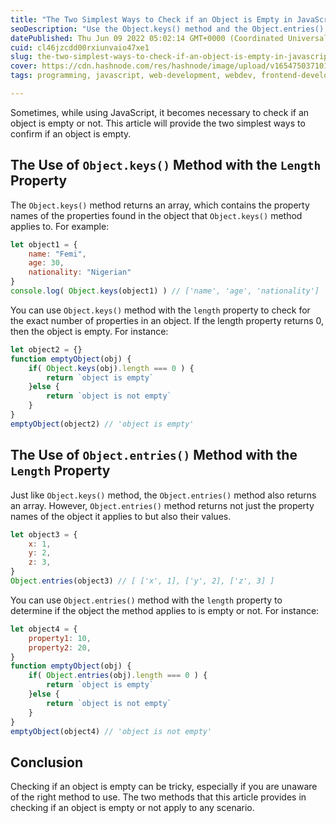 ```yaml
---
title: "The Two Simplest Ways to Check if an Object is Empty in JavaScript"
seoDescription: "Use the Object.keys() method and the Object.entries() method to check if an object is empty or not."
datePublished: Thu Jun 09 2022 05:02:14 GMT+0000 (Coordinated Universal Time)
cuid: cl46jzcdd00rxiunvaio47xe1
slug: the-two-simplest-ways-to-check-if-an-object-is-empty-in-javascript
cover: https://cdn.hashnode.com/res/hashnode/image/upload/v1654750371014/esGOLkI0E.png
tags: programming, javascript, web-development, webdev, frontend-development

---
```


Sometimes, while using JavaScript,  it becomes necessary to check if an object is empty or not. This article will provide the two simplest ways to confirm if an object is empty.

## The Use of ```Object.keys()``` Method with the ```Length``` Property
The ```Object.keys()``` method returns an array, which contains the property names of the properties found in the object that ```Object.keys()``` method applies to. For example: 
```javascript
let object1 = {
    name: "Femi",
    age: 30,
    nationality: "Nigerian"
}
console.log( Object.keys(object1) ) // ['name', 'age', 'nationality']
```
You can use ```Object.keys()``` method with the ```length``` property to check for the exact number of properties in an object. If the length property returns 0, then the object is empty. For instance:
```javascript
let object2 = {} 
function emptyObject(obj) {
    if( Object.keys(obj).length === 0 ) {
        return `object is empty`
    }else {
        return `object is not empty` 
    }
}
emptyObject(object2) // 'object is empty'
```
## The Use of ```Object.entries()``` Method with the ```Length``` Property
Just like ```Object.keys()``` method, the ```Object.entries()``` method also returns an array. However, ```Object.entries()``` method returns not just the property names of the object it applies to but also their values.
```javascript
let object3 = {
    x: 1,
    y: 2,
    z: 3,
}
Object.entries(object3) // [ ['x', 1], ['y', 2], ['z', 3] ]
```
You can use ```Object.entries()``` method with the ```length``` property to determine if the object the method applies to is empty or not. For instance:
```javascript
let object4 = {
    property1: 10,
    property2: 20,
}  
function emptyObject(obj) { 
    if( Object.entries(obj).length === 0 ) { 
        return `object is empty` 
    }else { 
        return `object is not empty`  
    } 
} 
emptyObject(object4) // 'object is not empty'
```

## Conclusion
Checking if an object is empty can be tricky, especially if you are unaware of the right method to use. The two methods that this article provides in checking if an object is empty or not apply to any scenario.
